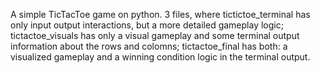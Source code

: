A simple TicTacToe game on python. 3 files, where tictictoe_terminal has only input output interactions, but a more detailed gameplay logic; tictactoe_visuals has only a visual gameplay and some terminal output information about the rows and colomns; tictactoe_final has both: a visualized gameplay and a winning condition logic in the terminal output. 
